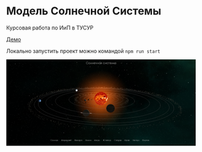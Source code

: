 # Модель Солнечной Системы
Курсовая работа по ИиП в ТУСУР

[Демо](https://tihi777.github.io/solar-system/)

Локально запустить проект можно командой `npm run start`

![Solar System](https://github.com/Tihi777/Tihi777.github.io/raw/master/src/img/planets/solarSystem.png)
